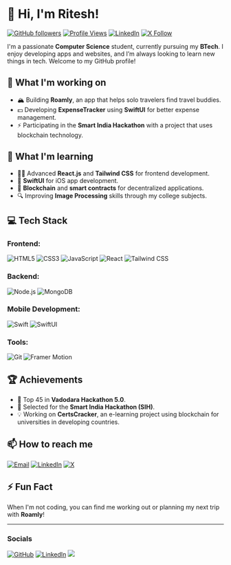 # 👋 Hi, I'm **Ritesh**!

[![GitHub followers](https://img.shields.io/github/followers/Riteshh82?label=Follow%20Me&style=social)](https://github.com/Riteshh82)
[![Profile Views](https://komarev.com/ghpvc/?username=Riteshh82&color=brightgreen)](https://github.com/Riteshh82)
[![LinkedIn](https://img.shields.io/badge/-Connect-blue?style=flat&logo=Linkedin&logoColor=white&link=https://www.linkedin.com/in/Riteshh82/)](https://www.linkedin.com/in/Riteshh82/)
[![X Follow](https://img.shields.io/twitter/follow/Imriteshxo?style=social&logo=x)](https://twitter.com/Imriteshxo)

I'm a passionate **Computer Science** student, currently pursuing my **BTech**. I enjoy developing apps and websites, and I’m always looking to learn new things in tech. Welcome to my GitHub profile!

## 🔭 What I'm working on
- 🏔️ Building **Roamly**, an app that helps solo travelers find travel buddies.
- 💵 Developing **ExpenseTracker** using **SwiftUI** for better expense management.
- ⚡ Participating in the **Smart India Hackathon** with a project that uses blockchain technology.

## 🌱 What I'm learning
- 🧑‍💻 Advanced **React.js** and **Tailwind CSS** for frontend development.
- 📱 **SwiftUI** for iOS app development.
- 🔗 **Blockchain** and **smart contracts** for decentralized applications.
- 🔍 Improving **Image Processing** skills through my college subjects.

## 💻 Tech Stack

### Frontend:
![HTML5](https://img.shields.io/badge/-HTML5-E34F26?style=flat-square&logo=html5&logoColor=white)
![CSS3](https://img.shields.io/badge/-CSS3-1572B6?style=flat-square&logo=css3)
![JavaScript](https://img.shields.io/badge/-JavaScript-F7DF1E?style=flat-square&logo=javascript&logoColor=black)
![React](https://img.shields.io/badge/-React-61DAFB?style=flat-square&logo=react&logoColor=black)
![Tailwind CSS](https://img.shields.io/badge/-Tailwind%20CSS-38B2AC?style=flat-square&logo=tailwind-css&logoColor=white)

### Backend:
![Node.js](https://img.shields.io/badge/-Node.js-43853D?style=flat-square&logo=node.js&logoColor=white)
![MongoDB](https://img.shields.io/badge/-MongoDB-47A248?style=flat-square&logo=mongodb&logoColor=white)

### Mobile Development:
![Swift](https://img.shields.io/badge/-Swift-FA7343?style=flat-square&logo=swift&logoColor=white)
![SwiftUI](https://img.shields.io/badge/-SwiftUI-0078D6?style=flat-square&logo=swift&logoColor=white)

### Tools:
![Git](https://img.shields.io/badge/-Git-F05032?style=flat-square&logo=git&logoColor=white)
![Framer Motion](https://img.shields.io/badge/-Framer%20Motion-007ACC?style=flat-square&logo=framer&logoColor=white)

## 🏆 Achievements
- 🎉 Top 45 in **Vadodara Hackathon 5.0**.
- 🏅 Selected for the **Smart India Hackathon (SIH)**.
- 💡 Working on **CertsCracker**, an e-learning project using blockchain for universities in developing countries.

## 📫 How to reach me
[![Email](https://img.shields.io/badge/-Email-D14836?style=flat-square&logo=Gmail&logoColor=white&link=mailto:Riteshky19@hmail.com)](mailto:Riteshky19@gmail.com)
[![LinkedIn](https://img.shields.io/badge/-LinkedIn-blue?style=flat-square&logo=Linkedin&logoColor=white&link=https://www.linkedin.com/in/your-linkedin/)](https://www.linkedin.com/in/Riteshh82/)
[![X](https://img.shields.io/badge/-X-000000?style=flat-square&logo=X&logoColor=white&link=https://x.com/Imriteshxo)](https://x.com/Imriteshxo)

## ⚡ Fun Fact
When I'm not coding, you can find me working out or planning my next trip with **Roamly**!

---

### Socials

[![GitHub](https://img.shields.io/badge/-GitHub-black?style=for-the-badge&logo=github)](https://github.com/Riteshh82)
[![LinkedIn](https://img.shields.io/badge/-LinkedIn-blue?style=for-the-badge&logo=Linkedin&logoColor=white)](https://www.linkedin.com/in/Riteshh82/)
[![](https://img.shields.io/badge/-X-1DA1F2?style=for-the-badge&logo=X&logoColor=white)](https://x.com/Imriteshxo)
